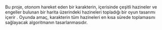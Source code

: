  Bu proje, otonom hareket eden bir karakterin,
 içerisinde çeşitli hazineler ve engeller bulunan bir harita
 üzerindeki hazineleri topladığı bir oyun tasarımı içerir . Oyunda
 amaç, karakterin tüm hazineleri en kısa sürede toplamasını
 sağlayacak algoritmanın tasarlanmasıdır.
